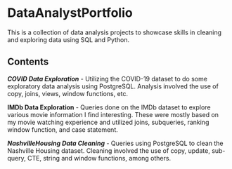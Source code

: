 # DataAnalystPortfolio
This is a collection of data analysis projects to showcase skills in cleaning and exploring data using SQL and Python.

## Contents
***COVID Data Exploration*** - Utilizing the COVID-19 dataset to do some exploratory data analysis using PostgreSQL. Analysis involved the use of copy, joins, views, window functions, etc.

****IMDb Data Exploration**** - Queries done on the IMDb dataset to explore various movie information I find interesting. These were mostly based on my movie watching experience and utilized joins, subqueries, ranking window function, and case statement.

***NashvilleHousing Data Cleaning*** - Queries using PostgreSQL to clean the Nashville Housing dataset. Cleaning involved the use of copy, update, sub-query, CTE, string and window functions, among others.
